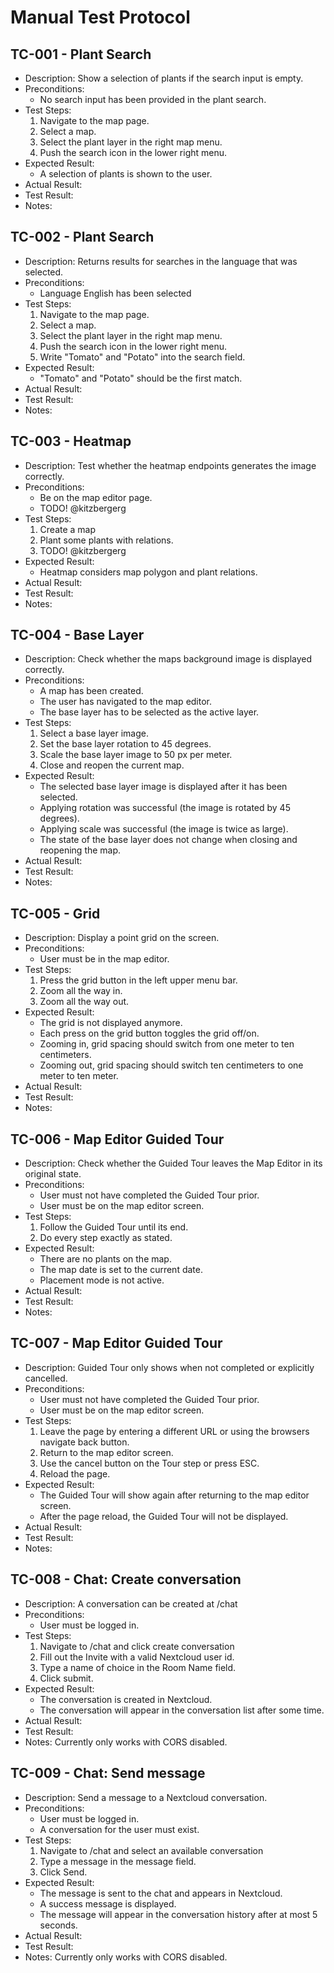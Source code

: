 # Manual Test Protocol

## TC-001 - Plant Search

- Description: Show a selection of plants if the search input is empty.
- Preconditions:
  - No search input has been provided in the plant search.
- Test Steps:
  1. Navigate to the map page.
  2. Select a map.
  3. Select the plant layer in the right map menu.
  4. Push the search icon in the lower right menu.
- Expected Result:
  - A selection of plants is shown to the user.
- Actual Result:
- Test Result:
- Notes:

## TC-002 - Plant Search

- Description: Returns results for searches in the language that was selected.
- Preconditions:
  - Language English has been selected
- Test Steps:
  1. Navigate to the map page.
  2. Select a map.
  3. Select the plant layer in the right map menu.
  4. Push the search icon in the lower right menu.
  5. Write "Tomato" and "Potato" into the search field.
- Expected Result:
  - "Tomato" and "Potato" should be the first match.
- Actual Result:
- Test Result:
- Notes:

## TC-003 - Heatmap

- Description: Test whether the heatmap endpoints generates the image correctly.
- Preconditions:
  - Be on the map editor page.
  - TODO! @kitzbergerg
- Test Steps:
  1. Create a map
  2. Plant some plants with relations.
  3. TODO! @kitzbergerg
- Expected Result:
  - Heatmap considers map polygon and plant relations.
- Actual Result:
- Test Result:
- Notes:

## TC-004 - Base Layer

- Description: Check whether the maps background image is displayed correctly.
- Preconditions:
  - A map has been created.
  - The user has navigated to the map editor.
  - The base layer has to be selected as the active layer.
- Test Steps:
  1. Select a base layer image.
  2. Set the base layer rotation to 45 degrees.
  3. Scale the base layer image to 50 px per meter.
  4. Close and reopen the current map.
- Expected Result:
  - The selected base layer image is displayed after it has been selected.
  - Applying rotation was successful (the image is rotated by 45 degrees).
  - Applying scale was successful (the image is twice as large).
  - The state of the base layer does not change when closing and reopening the map.
- Actual Result:
- Test Result:
- Notes:

## TC-005 - Grid

- Description: Display a point grid on the screen.
- Preconditions:
  - User must be in the map editor.
- Test Steps:
  1. Press the grid button in the left upper menu bar.
  2. Zoom all the way in.
  3. Zoom all the way out.
- Expected Result:
  - The grid is not displayed anymore.
  - Each press on the grid button toggles the grid off/on.
  - Zooming in, grid spacing should switch from one meter to ten centimeters.
  - Zooming out, grid spacing should switch ten centimeters to one meter to ten meter.
- Actual Result:
- Test Result:
- Notes:

## TC-006 - Map Editor Guided Tour

- Description: Check whether the Guided Tour leaves the Map Editor in its original state.
- Preconditions:
  - User must not have completed the Guided Tour prior.
  - User must be on the map editor screen.
- Test Steps:
  1. Follow the Guided Tour until its end.
  2. Do every step exactly as stated.
- Expected Result:
  - There are no plants on the map.
  - The map date is set to the current date.
  - Placement mode is not active.
- Actual Result:
- Test Result:
- Notes:

## TC-007 - Map Editor Guided Tour

- Description: Guided Tour only shows when not completed or explicitly cancelled.
- Preconditions:
  - User must not have completed the Guided Tour prior.
  - User must be on the map editor screen.
- Test Steps:
  1. Leave the page by entering a different URL or using the browsers navigate back button.
  2. Return to the map editor screen.
  3. Use the cancel button on the Tour step or press ESC.
  4. Reload the page.
- Expected Result:
  - The Guided Tour will show again after returning to the map editor screen.
  - After the page reload, the Guided Tour will not be displayed.
- Actual Result:
- Test Result:
- Notes:

## TC-008 - Chat: Create conversation

- Description: A conversation can be created at /chat
- Preconditions:
  - User must be logged in.
- Test Steps:
  1. Navigate to /chat and click create conversation
  2. Fill out the Invite with a valid Nextcloud user id.
  3. Type a name of choice in the Room Name field.
  4. Click submit.
- Expected Result:
  - The conversation is created in Nextcloud.
  - The conversation will appear in the conversation list after some time.
- Actual Result:
- Test Result:
- Notes: Currently only works with CORS disabled.

## TC-009 - Chat: Send message

- Description: Send a message to a Nextcloud conversation.
- Preconditions:
  - User must be logged in.
  - A conversation for the user must exist.
- Test Steps:
  1. Navigate to /chat and select an available conversation
  2. Type a message in the message field.
  3. Click Send.
- Expected Result:
  - The message is sent to the chat and appears in Nextcloud.
  - A success message is displayed.
  - The message will appear in the conversation history after at most 5 seconds.
- Actual Result:
- Test Result:
- Notes: Currently only works with CORS disabled.

<!--
DONT DELETE THIS.
USE THIS TO CREATE A NEW TESTCASE.
DONT DELETE ANY BULLETPOINT.

## TC-EXAMPLE - User story
- Description: Show a selection of plants if the search input is empty.
- Preconditions:
  - User must be on the map editor screen.
  - XYZ must exist or be selected.
- Test Steps:
  1. Do this
  2. Do that
  3. Enter this
  4. Press this
- Expected Result:
  - Define a list of necessary results
  - ____ was successfully created.
  - Message was shown on the screen.
- Actual Result:
- Test Result:
- Notes:

LEAVE THE LAST 3 POINTS EMPTY.
-->
